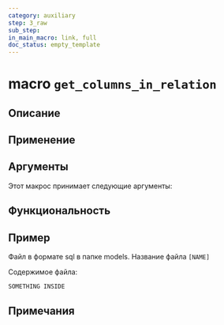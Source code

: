 ```yaml
---
category: auxiliary
step: 3_raw
sub_step: 
in_main_macro: link, full
doc_status: empty_template
---
```

# macro `get_columns_in_relation`

## Описание

## Применение

## Аргументы

Этот макрос принимает следующие аргументы:

## Функциональность

## Пример

Файл в формате sql в папке models. Название файла `[NAME]`

Содержимое файла:
```sql
SOMETHING INSIDE
```

## Примечания
